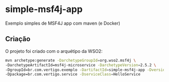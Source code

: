 # simple-msf4j-app

Exemplo simples de MSF4J app com maven (e Docker)

## Criação

O projeto foi criado com o arquétipo da WSO2:

```sh
mvn archetype:generate -DarchetypeGroupId=org.wso2.msf4j \
-DarchetypeArtifactId=msf4j-microservice -DarchetypeVersion=2.5.2 \
-DgroupId=br.com.vertigo.exemplo -DartifactId=simple-msf4j-app -Dversion=0.1-SNAPSHOT \
-Dpackage=br.com.vertigo.service -DserviceClass=HelloService
```

